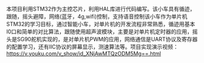 本项目利用STM32作为主控芯片，利用HAL库进行代码编写。该小车具有循迹，跟随，摇头避障，网络(蓝牙，4g,wifi)控制，支持语音控制该小车作为单片机STM32的学习目标，通过智能小车，对单片机的开发流程非常熟悉，循迹用基本I0口和简单的对比算法，跟随使用超声波模块，主要是对单片机定时器的应用，摇头是SG90舵机实现的，是对单片机PWM的应用，网络通信是UART协议及寄存器的配置学习，还有IIC协议的屏幕显示，测速算法等。项目实现演示视频：https://v.youku.com/v_show/id_XNjAwMTQzODM5Mg==.html
